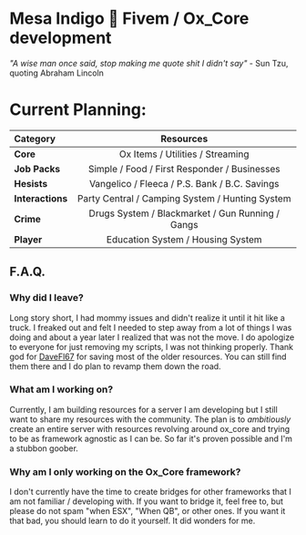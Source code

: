 # Mesa Indigo 🦝 Fivem / Ox_Core development
*"A wise man once said, stop making me quote shit I didn't say"* - Sun Tzu, quoting Abraham Lincoln

# Current Planning:
| Category                       | Resources |
| :---                           |     :---:      |
| **Core**                       | Ox Items / Utilities / Streaming |
| **Job Packs**                  | Simple / Food / First Responder / Businesses |
| **Hesists**                    | Vangelico / Fleeca / P.S. Bank / B.C. Savings |
| **Interactions**               | Party Central / Camping System / Hunting System |
| **Crime**                      | Drugs System / Blackmarket / Gun Running / Gangs |
| **Player**                     | Education System / Housing System |

## F.A.Q.
### Why did I leave?
Long story short, I had mommy issues and didn't realize it until it hit like a truck. I freaked out and felt I needed to step away from a lot of things I was doing and about a year later I realized that was not the move. I do apologize to everyone for just removing my scripts, I was not thinking properly. Thank god for [DaveFl67](https://github.com/davefl67) for saving most of the older resources. You can still find them there and I do plan to revamp them down the road.
### What am I working on?
Currently, I am building resources for a server I am developing but I still want to share my resources with the community. The plan is to *ambitiously* create an entire server with resources revolving around ox_core and trying to be as framework agnostic as I can be. So far it's proven possible and I'm a stubbon goober.
### Why am I only working on the Ox_Core framework?
I don't currently have the time to create bridges for other frameworks that I am not familiar / developing with. If you want to bridge it, feel free to, but please do not spam "when ESX", "When QB", or other ones. If you want it that bad, you should learn to do it yourself. It did wonders for me.
